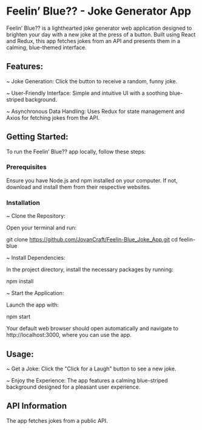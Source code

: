 # Feelin’ Blue?? - Joke Generator App

Feelin’ Blue?? is a lighthearted joke generator web application designed to brighten your day with a new joke at the press of a button. Built using React and Redux, this app fetches jokes from an API and presents them in a calming, blue-themed interface.

## Features:

~ Joke Generation: Click the button to receive a random, funny joke.

~ User-Friendly Interface: Simple and intuitive UI with a soothing blue-striped background.

~ Asynchronous Data Handling: Uses Redux for state management and Axios for fetching jokes from the API.


## Getting Started:

To run the Feelin’ Blue?? app locally, follow these steps:

### Prerequisites

Ensure you have Node.js and npm installed on your computer. If not, download and install them from their respective websites.

### Installation

~ Clone the Repository:

Open your terminal and run:

git clone https://github.com/JovanCraft/Feelin-Blue_Joke_App.git
cd feelin-blue

~ Install Dependencies:

In the project directory, install the necessary packages by running:

npm install

~ Start the Application:

Launch the app with:

npm start

Your default web browser should open automatically and navigate to http://localhost:3000, where you can use the app.

## Usage:

~ Get a Joke: Click the "Click for a Laugh" button to see a new joke.

~ Enjoy the Experience: The app features a calming blue-striped background designed for a pleasant user experience.

## API Information

The app fetches jokes from a public API.


